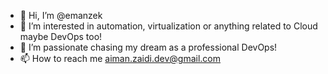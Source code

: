 - 👋 Hi, I’m @emanzek
- 👀 I’m interested in automation, virtualization or anything related to Cloud maybe DevOps too!
- 🌱 I’m passionate chasing my dream as a professional DevOps!
- 📫 How to reach me aiman.zaidi.dev@gmail.com

<!---
emanzek/emanzek is a ✨ special ✨ repository because its `README.md` (this file) appears on your GitHub profile.
You can click the Preview link to take a look at your changes.
--->
